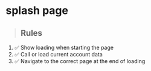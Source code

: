# splash page

> ## Rules
1. ✅ Show loading when starting the page
2. ✅ Call or load current account data
3. ✅ Navigate to the correct page at the end of loading